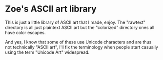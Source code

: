 # Zoe's ASCII art library
This is just a little library of ASCII art that I made, enjoy. The "rawtext" directory is all just plaintext ASCII art but the "colorized" directory ones all have color escapes.





And yes, I know that some of these use Unicode characters and are thus not technically "ASCII art", I'll fix the terminology when people start casually using the term "Unicode Art" widespread.
